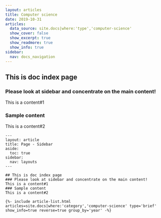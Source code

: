 ```yaml
---
layout: articles
title: Computer science
date: 2019-10-31
articles:
  data_source: site.docs|where:'type','computer-science'
  show_cover: false
  show_excerpt: true
  show_readmore: true
  show_info: true
sidebar:
  nav: docs_navigation
---
```


## This is doc index page
<!--more-->

### Please look at sidebar and concentrate on the main content!
This is a content#1
### Sample content
This is a content#2

    ---
    layout: article
    title: Page - Sidebar
    aside:
      toc: true
    sidebar:
      nav: layouts
    ---

    ## This is doc index page
    ### Please look at sidebar and concentrate on the main content!
    This is a content#1
    ### Sample content
    This is a content#2

    {%- include article-list.html articles=site.docs|where:'category','computer-science' type='brief' show_info=true reverse=true group_by='year' -%}

